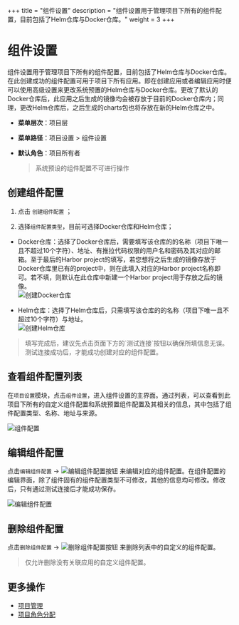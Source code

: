 +++
title = "组件设置"
description = "组件设置用于管理项目下所有的组件配置，目前包括了Helm仓库与Docker仓库。"
weight = 3
+++

# 组件设置

组件设置用于管理项目下所有的组件配置，目前包括了Helm仓库与Docker仓库。在此创建成功的组件配置可用于项目下所有应用。即在创建应用或者编辑应用时便可以使用高级设置来更改系统预置的Helm仓库与Docker仓库。更改了默认的Docker仓库后，此应用之后生成的镜像均会被存放于目前的Docker仓库内；同理，更改Helm仓库后，之后生成的charts包也将存放在新的Helm仓库之中。

  - **菜单层次**：项目层
  - **菜单路径**：项目设置 > 组件设置
  - **默认角色**：项目所有者
  
    <blockquote class="note">
    系统预设的组件配置不可进行操作
    </blockquote>
    	  
## 创建组件配置

 1. 点击 `创建组件配置` ；  
 
 2. 选择`组件配置类型`，目前可选择Docker仓库和Helm仓库；


  - Docker仓库：选择了Docker仓库后，需要填写该仓库的的名称（项目下唯一且不超过10个字符）、地址、有推拉代码权限的用户名和密码及其对应的邮箱。至于最后的Harbor project的填写，若您想将之后生成的镜像存放于Docker仓库里已有的project中，则在此填入对应的Harbor project名称即可。若不填，则默认在此仓库中新建一个Harbor project用于存放之后的镜像。  
  ![创建Docker仓库](/docs/user-guide/system-configuration/project/image/create-elements-docker.jpg)

  - Helm仓库：选择了Helm仓库后，只需填写该仓库的的名称（项目下唯一且不超过10个字符）与地址。  
  ![创建Helm仓库](/docs/user-guide/system-configuration/project/image/create-elements-helm.jpg)

  
   <blockquote class="warning"> 填写完成后，建议先点击页面下方的`测试连接`按钮以确保所填信息无误。测试连接成功后，才能成功创建对应的组件配置。 </blockquote>


## 查看组件配置列表
 在`项目设置`模块，点击`组件设置`，进入组件设置的主界面。通过列表，可以查看到此项目下所有的自定义组件配置和系统预置组件配置及其相关的信息，其中包括了组件配置类型、名称、地址与来源。
 
  ![组件配置](/docs/user-guide/system-configuration/project/image/elements.jpg)


 
## 编辑组件配置
点击`编辑组件配置` → ![编辑组件配置按钮](/docs/user-guide/deployment-pipeline/image/update_env_button.png) 来编辑对应的组件配置。在组件配置的编辑界面，除了组件固有的组件配置类型不可修改，其他的信息均可修改。修改后，只有通过测试连接后才能成功保存。  

![编辑组件配置](/docs/user-guide/system-configuration/project/image/edit-elements.jpg)  


## 删除组件配置

点击`删除组件配置` → ![删除组件配置按钮](/docs/user-guide/deployment-pipeline/image/del_net_button.png) 来删除列表中的自定义的组件配置。

<blockquote class="warning">
  仅允许删除没有关联应用的自定义组件配置。
</blockquote>



## 更多操作
- [项目管理](../../tenant/project)
- [项目角色分配](../role-assignment)




